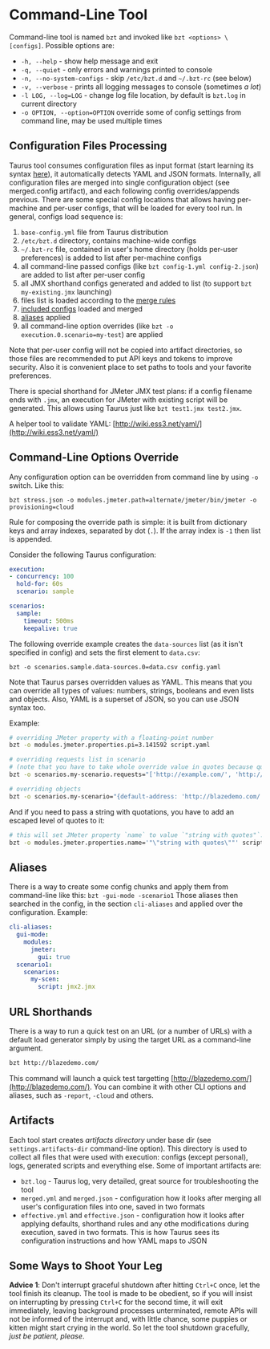 # Command-Line Tool

Command-line tool is named `bzt` and invoked like `bzt <options> \[configs]`. Possible options are:

  - `-h, --help` - show help message and exit
  - `-q, --quiet` - only errors and warnings printed to console
  - `-n, --no-system-configs` - skip `/etc/bzt.d` and `~/.bzt-rc` (see below)
  - `-v, --verbose` - prints all logging messages to console (sometimes _a lot_)
  - `-l LOG, --log=LOG` - change log file location, by default is `bzt.log` in current directory
  - `-o OPTION, --option=OPTION` override some of config settings from command line, may be used multiple times

## Configuration Files Processing
Taurus tool consumes configuration files as input format (start learning its syntax [here](ConfigSyntax.md)), it automatically detects YAML and JSON formats. Internally, all configuration files are merged into single configuration object (see merged.config artifact), and each following config overrides/appends previous. There are some special config locations that allows having per-machine and per-user configs, that will be loaded for every tool run. In general, configs load sequence is:

  1. `base-config.yml` file from Taurus distribution
  1. `/etc/bzt.d` directory, contains machine-wide configs
  1. `~/.bzt-rc` file, contained in user's home directory (holds per-user preferences) is added to list after per-machine configs
  1. all command-line passed configs (like `bzt config-1.yml config-2.json`) are added to list after per-user config
  1. all JMX shorthand configs generated and added to list (to support `bzt my-existing.jmx` launching)
  1. files list is loaded according to the [merge rules](ConfigSyntax.md#multiple-files-merging-rules)
  1. [included configs](ConfigSyntax.md#Included-Configs) loaded and merged
  1. [aliases](#aliases) applied
  1. all command-line option overrides (like `bzt -o execution.0.scenario=my-test`) are applied

Note that per-user config will not be copied into artifact directories, so those files are recommended to put API keys and tokens to improve security. Also it is convenient place to set paths to tools and your favorite preferences.

There is special shorthand for JMeter JMX test plans: if a config filename ends with `.jmx`, an execution for JMeter with existing script will be generated. This allows using Taurus just like `bzt test1.jmx test2.jmx`.

A helper tool to validate YAML: [http://wiki.ess3.net/yaml/](http://wiki.ess3.net/yaml/) 

## Command-Line Options Override
 
Any configuration option can be overridden from command line by using `-o`
switch. Like this:
```
bzt stress.json -o modules.jmeter.path=alternate/jmeter/bin/jmeter -o provisioning=cloud
```
Rule for composing the override path is simple: it is built from dictionary keys and array indexes, separated by dot (`.`). If the array index is `-1` then list is appended.

Consider the following Taurus configuration:
```yaml
execution:
- concurrency: 100
  hold-for: 60s
  scenario: sample

scenarios:
  sample:
    timeout: 500ms
    keepalive: true
```
The following override example creates the `data-sources` list (as it isn't specified in config) and sets the first element to `data.csv`:
```
bzt -o scenarios.sample.data-sources.0=data.csv config.yaml
```
Note that Taurus parses overridden values as YAML. This means that you can override all types of values: numbers,
strings, booleans and even lists and objects. Also, YAML is a superset of JSON, so you can use JSON syntax too.

Example:
```bash
# overriding JMeter property with a floating-point number
bzt -o modules.jmeter.properties.pi=3.141592 script.yaml

# overriding requests list in scenario
# (note that you have to take whole override value in quotes because quotes and brackets have special meaning in shell)
bzt -o scenarios.my-scenario.requests="['http://example.com/', 'http://blazedemo.com/']" script.yaml

# overriding objects
bzt -o scenarios.my-scenario="{default-address: 'http://blazedemo.com/', requests: ['/', '/reserve.php']}" script.yaml
```
And if you need to pass a string with quotations, you have to add an escaped level of quotes to it:
```bash
# this will set JMeter property `name` to value `"string with quotes"`.
bzt -o modules.jmeter.properties.name='"\"string with quotes\""' script.yaml
```

## Aliases

There is a way to create some config chunks and apply them from command-line like this: `bzt -gui-mode -scenario1`
Those aliases then searched in the config, in the section `cli-aliases` and applied over the configuration. Example:

```yaml
cli-aliases:
  gui-mode:
    modules:
      jmeter:
        gui: true
  scenario1:
    scenarios:
      my-scen:
        script: jmx2.jmx
```

## URL Shorthands

There is a way to run a quick test on an URL (or a number of URLs) with a default load generator simply by using the
target URL as a command-line argument.

```bash
bzt http://blazedemo.com/
```

This command will launch a quick test targetting [http://blazedemo.com/](http://blazedemo.com/). You can combine
it with other CLI options and aliases, such as `-report`, `-cloud` and others.

## Artifacts

Each tool start creates _artifacts directory_ under base dir (see `settings.artifacts-dir` command-line option). This directory is used to collect all files that were used with execution: configs (except personal), logs, generated scripts and everything else. Some of important artifacts are:
 - `bzt.log` - Taurus log, very detailed, great source for troubleshooting the tool
 - `merged.yml` and `merged.json` - configuration how it looks after merging all user's configuration files into one, saved in two formats
 - `effective.yml` and `effective.json` - configuration how it looks after applying defaults, shorthand rules and any othe modifications during execution, saved in two formats. This is how Taurus sees its configuration instructions and how YAML maps to JSON


## Some Ways to Shoot Your Leg
__Advice 1__: Don't interrupt graceful shutdown after hitting `Ctrl+C` once, let the tool finish its cleanup. The tool is made to be obedient, so if you will insist on interrupting by pressing `Ctrl+C` for the second time, it will exit immediately, leaving background processes unterminated, remote APIs will not be informed of the interrupt and, with little chance, some puppies or kitten might start crying in the world. So let the tool shutdown gracefully, _just be patient, please_.

